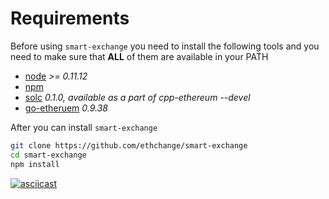 # Requirements

Before using `smart-exchange` you need to install the following tools and you need to make sure that **ALL** of them are available in your PATH

- [node](https://nodejs.org/) *>= 0.11.12*
- [npm](https://www.npmjs.com/)
- [solc](https://github.com/ethereum/cpp-ethereum) *0.1.0, available as a part of cpp-ethereum --devel*
- [go-etheruem](https://github.com/ethereum/go-ethereum) *0.9.38*

After you can install `smart-exchange`

```bash
git clone https://github.com/ethchange/smart-exchange
cd smart-exchange
npm install
```

[![asciicast](https://asciinema.org/a/etpjbbt5pzuoznm2kfnt8pkiz.png)](https://asciinema.org/a/etpjbbt5pzuoznm2kfnt8pkiz)
